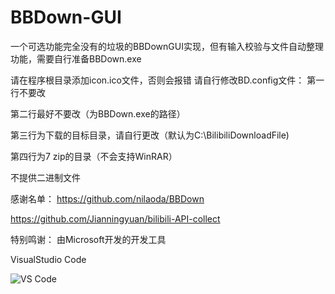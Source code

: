 # BBDown-GUI
一个可选功能完全没有的垃圾的BBDownGUI实现，但有输入校验与文件自动整理功能，需要自行准备BBDown.exe

请在程序根目录添加icon.ico文件，否则会报错
请自行修改BD.config文件：
  第一行不要改
	
  第二行最好不要改（为BBDown.exe的路径）
	
  第三行为下载的目标目录，请自行更改（默认为C:\BilibiliDownloadFile)
	
  第四行为7 zip的目录（不会支持WinRAR）
	
  
不提供二进制文件

感谢名单：
https://github.com/nilaoda/BBDown

https://github.com/Jianningyuan/bilibili-API-collect

特别鸣谢：
由Microsoft开发的开发工具

VisualStudio Code

![VS Code](https://user-images.githubusercontent.com/102419562/184607157-05d3a3b7-74ac-4829-88c0-30d2bf34b253.png)
